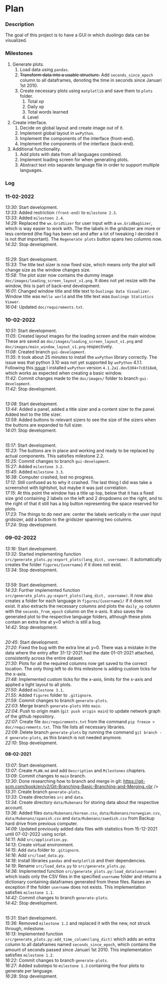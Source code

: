# Plan

### Description
The goal of this project is to have a GUI in which duolingo data can be visualized.

### Milestones
1. Generate plots.
	1. Load data using `pandas`.
	2. <strike>Transform data into a usable structure.</strike> Add `seconds_since_epoch` column to all dataframes, denoting the time in seconds since Januari 1st 2010.
	3. Create necessary plots using `matplotlib` and save them to `plots` folder.
		1. Total xp
		2. Daily xp
		3. Total words learned
		4. Level
2. Create interface.
	1. Decide on global layout and create image out of it.
	2. Implement global layout in `wxPython`.
	3. Implement the components of the interface (front-end).
	4. Implement the components of the interface (back-end).
3. Additional functionality.
	1. Add plots with data from all languages combined.
	2. Implement loading screen for when generating plots.
	3. Abstract text into separate language file in order to support multiple languages.

### Log
### 11-02-2022
*13:30*: Start development.<br />
*13:33*: Added restriction `(front-end)` to `milestone 2.3`.<br />
*13:33*: Added `milestoen 2.4`.<br />
*14:29*: Replaced the `wx.GridSizer` for user input with a `wx.GridBagSizer`, which is way easier to work with. The the labels in the gridsizer are more or less centered (the flag has been set and after a lot of tweaking I decided it is not *that* important). The `Regenerate plots` button spans two columns now.<br />
*14:32*: Stop development.<br /><br />

*15:29*: Start development.<br />
*15:33*: The title text sizer is now fixed size, which means only the plot will change size as the window changes size.<br />
*15:58*: The plot sizer now contains the dummy image `doc/images/loading_screen_layout_v1.png`. It does not yet resize with the window, this is part of back-end development.<br />
*16:01*: Changed window title and title text to `Duolingo Data Visualizer`. Window title was `Hello world` and the title text was `Duolingo Statistics Viewer`.<br />
*16:04*: Updated `doc/requirements.txt`.<br />


### 10-02-2022
*10:51*: Start development.<br />
*11:05*: Created layout images for the loading screen and the main window. These are saved as `doc/images/loading_screen_layout_v1.png` and `doc/images/main_window_layout_v1.png` respectively.<br />
*11:08*: Created branch `gui-development`.<br />
*11:35*: It took about 25 minutes to install the `wxPython` library correctly. The issue was that python 3.10 was not yet supported by `wxPython` 4.1.1. Following this [issue](https://github.com/wxWidgets/Phoenix/issues/2089) I installed `wxPython` version `4.1.2a1.dev5304+7c8318e8`, which works as expected when creating a basic window.<br />
*11:42*: Commit changes made to the `doc/images/` folder to branch `gui-development`.<br />
*11:42*: Stop development.<br /><br />

*13:08*: Start development.<br />
*13:44*: Added a panel, added a title sizer and a content sizer to the panel. Added text to the title sizer.<br />
*13:59*: Added buttons to relevant sizers to see the size of the sizers when the buttons are expanded to full sizer.<br />
*14:01*: Stop development.<br /><br />

*15:17*: Start development.<br />
*15:23*: The buttons are in place and working and ready to be replaced by actual components. This satisfies milestone 2.2.<br />
*15:25*: Commit changes to branch `gui-development`.<br />
*15:27*: Added `milestone 3.2`.<br />
*15:45*: Added `milestone 3.3`.<br />
*16:38*: Computer crashed, lost no progress.<br />
*17:12*: Still confused as to why it crashed. The last thing I did was take a screenshot with lightshot, but maybe it was just correlation.<br />
*17:15*: At this point the window has a title up top, below that it has a fixed size grid containing 2 labels on the left and 2 dropdowns on the right, and to the right of that it still has a big button representing the space reserved for plots.<br />
*17:23*: The things to do next are: center the labels vertically in the user input gridsizer, add a button to the gridsizer spanning two columns.<br />
*17:24*: Stop development.

### 09-02-2022
*13:16*: Start development.<br />
*13:32*: Started implementing function `src/generate_plots.py:export_plots(lang_dict, username)`. It automatically creates the folder `figures/{username}` if it does not exist.<br />
*13:34*: Stop development.<br /><br />

*13:59*: Start development.<br />
*14:33*: Further implemented function `src/generate_plots.py:export_plots(lang_dict, username)`. It now also creates a folder for each language in `figures/{username}/` if it does not exist. It also extracts the necessary columns and plots the `daily_xp` column with the `seconds_from_epoch` column on the x-axis. It also saves the generated plot to the respective language folders, although these plots contain an extra line at y=0 which is still a bug.<br />
*14:42*: Stop development.<br /><br />

*20:45*: Start development.<br />
*21:20*: Fixed the bug with the extra line at y=0. There was a mistake in the data where the entry after 31-12-2021 had the date 01-01-2021 attached, consistently across the entire dataset.<br />
*21:30*: Plots for all the required columns now get saved to the correct location. The only thing left to do this milestone is adding custom ticks for the x-axis.<br />
*21:48*: Implemented custom ticks for the x-axis, limits for the x-axis and applied a tight layout to all plots.<br />
*21:50*: Added `milestone 3.1`.<br />
*21.55*: Added `figures` folder to `.gitignore`.<br />
*21:59*: Commit changes to branch `generate-plots`.<br />
*22:03*: Merge branch `generate-plots` into `main`.<br />
*22:04*: Push to origin main (`git push origin main`) to update network graph of the github repository.<br />
*22:07*: Create file `doc/requirements.txt` from the command `pip freeze > doc/requirements.txt`. This file lists all necessary libraries.<br />
*22:09*: Delete branch `generate-plots` by running the command `git branch -d generate-plots`, as this branch is not needed anymore.<br />
*22:10*: Stop development.

#### 08-02-2021
*13:07*: Start development.<br />
*13:07*: Create `PLAN.md` and add `Description` and `Milestones` chapters.<br />
*13:09*: Commit changes to `main` branch.<br />
*13:30*: Done researching how to branch and merge in git: https://git-scm.com/book/en/v2/Git-Branching-Basic-Branching-and-Merging.<br />
*13:31*: Create branch `generate-plots`.<br />
*13:33*: Create directories `src` and `data`.<br />
*13:34*: Create directory `data/Rubenanz` for storing data about the respective account.<br />
*13:36*: Added files `data/Rubenanz/korean.csv`, `data/Rubenanz/norwegian.csv`, `data/Rubenanz/spanish.csv` and `data/Rubenanz/swedish.csv` from Backup hard drive from previous computer.<br />
*14:09*: Updated previously added data files with statistics from 15-12-2021 until 07-02-2022 using script.<br />
*14:11*: Add `src/application.py`.<br />
*14:13*: Create virtual environment.<br />
*14:15*: Add `data` folder to `.gitignore`.<br />
*14:16*: Add `src/load_data.py`.<br />
*14:18*: Install libraries `pandas` and `matplotlib` and their dependencies.<br />
*14:19*: Rename `src/load_data.py` to `src/generate_plots.py`.<br />
*14:36*: Implemented function `src/generate_plots.py:load_data(username)` which loads only the CSV files in the specified `username` folder and returns a dictionary containing dataframes generated from these files. Raises an exception if the folder `username` does not exists. This implementation satisfies `milestone 1.1`.<br />
*14:42*: Commit changes to branch `generate-plots`.<br />
*14:42*: Stop development.<br /><br />

*15:31*: Start development.<br />
*15:36*: Removed `milestone 1.2` and replaced it with the new, not struck through, milestone.<br />
*16:13*: Implemented function `src/generate_plots.py:add_time_column(lang_dict)` which adds an extra column to all dataframes named `seconds_since_epoch`, which contains the amount of seconds passed since Januari 1st 2010. This implementation satisfies `milestone 1.2`.<br />
*16:22*: Commit changes to branch `generate-plots`.<br />
*16:27*: Added substeps to `milestone 1.3` containing the four plots to generate per language.<br/>
*16:28*: Stop development.